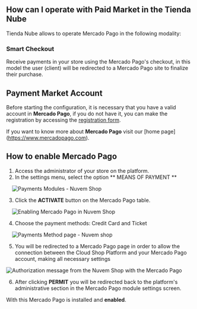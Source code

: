 ## How can I operate with Paid Market in the Tienda Nube

Tienda Nube allows to operate Mercado Pago in the following modality:

### Smart Checkout

Receive payments in your store using the Mercado Pago's checkout, in this model the user (client) will be redirected to a Mercado Pago site to finalize their purchase.

## Payment Market Account

Before starting the configuration, it is necessary that you have a valid account in **Mercado Pago**, if you do not have it, you can make the registration by accessing the [registration form](https://www.mercadopago.com).

If you want to know more about **Mercado Pago** visit our [home page] (https://www.mercadopago.com).

## How to enable Mercado Pago

1. Access the administrator of your store on the platform.
2. In the settings menu, select the option ** MEANS OF PAYMENT **

    ![Payments Modules - Nuvem Shop](/images/NuvemShopmeiodepagamento1.png)


3. Click the **ACTIVATE** button on the Mercado Pago table.

    ![Enabling Mercado Pago in Nuvem Shop](/images/NuvemShopativarMP.png)

4. Choose the payment methods: Credit Card and Ticket

    ![Payments Method page - Nuvem shop](/images/NuvemShopativarMP2.png)


5. You will be redirected to a Mercado Pago page in order to allow the connection between the Cloud Shop Platform and your Mercado Pago account, making all necessary settings

![Authorization message from the Nuvem Shop with the Mercado Pago](/images/NuvemShoppermitirMP.png)



6. After clicking **PERMIT** you will be redirected back to the platform's administrative section in the Mercado Pago module settings screen.


With this Mercado Pago is installed and **enabled**.
